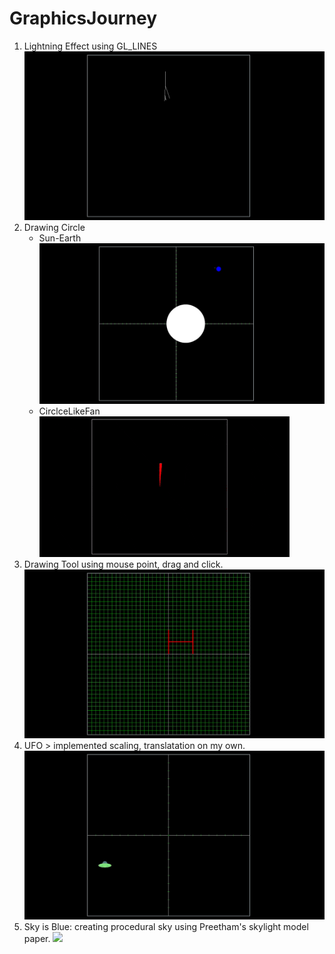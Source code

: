 # GraphicsJourney

1. Lightning Effect using GL_LINES
![](media/lightning.gif)</br>
2. Drawing Circle
    - Sun-Earth</br>
    ![](media/sun-earth.gif)</br>
    - CirclceLikeFan</br>
    ![](media/circle_fan.gif)</br>
4. Drawing Tool using mouse point, drag and click.
    ![](media/drawing_shape.gif)</br>
3. UFO > implemented scaling, translatation on my own.
    ![](media/UFO.gif)</br>
4. Sky is Blue: creating procedural sky using Preetham's skylight model paper.
    ![](media/skyy.gif)</br>

